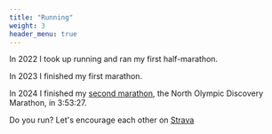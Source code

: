 ```yaml
---
title: "Running"
weight: 3
header_menu: true
---
```



In 2022 I took up running and ran my first half-marathon.

In 2023 I finished my first marathon.

In 2024 I finished my [second marathon](https://runsignup.com/Race/Results/80382/IndividualResult/gkhT?resultSetId=462354#U63169513), the North Olympic Discovery Marathon, in 3:53:27.

Do you run? Let's encourage each other on [Strava](https://www.strava.com/athletes/mikezuff)
